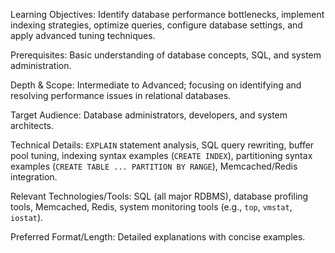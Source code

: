 Learning Objectives: Identify database performance bottlenecks, implement indexing strategies, optimize queries, configure database settings, and apply advanced tuning techniques.

Prerequisites: Basic understanding of database concepts, SQL, and system administration.

Depth & Scope: Intermediate to Advanced; focusing on identifying and resolving performance issues in relational databases.

Target Audience: Database administrators, developers, and system architects.

Technical Details: `EXPLAIN` statement analysis, SQL query rewriting, buffer pool tuning, indexing syntax examples (`CREATE INDEX`), partitioning syntax examples (`CREATE TABLE ... PARTITION BY RANGE`), Memcached/Redis integration.

Relevant Technologies/Tools: SQL (all major RDBMS), database profiling tools, Memcached, Redis, system monitoring tools (e.g., `top`, `vmstat`, `iostat`).

Preferred Format/Length: Detailed explanations with concise examples.
